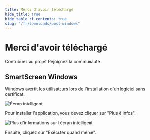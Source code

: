```yaml
---
title: Merci d'avoir téléchargé
hide_title: true
hide_table_of_contents: true
slug: "/fr/downloads/post-windows"
---
```


<div className="text-center margin-top--xl">

# Merci d'avoir téléchargé

<div className="row margin-bottom--lg padding--sm flex-center">
<Link className="button button--outline button--warning button--lg margin--sm" href="/contributing">
  Contribuez au projet
</Link>
<Link className="button button--outline button--info button--lg margin--sm" href="https://linwood.dev/matrix">
  Rejoignez la communauté
</Link>

</div>

## SmartScreen Windows


Windows avertit les utilisateurs lors de l'installation d'un logiciel sans certificat.

![Écran intelligent](/img/smart-screen.png)

Pour installer l'application, vous devez cliquer sur "Plus d'infos".

![Plus d'informations sur l'écran intelligent](/img/smart-screen-more-info.png)

Ensuite, cliquez sur "Exécuter quand même".

</div>
